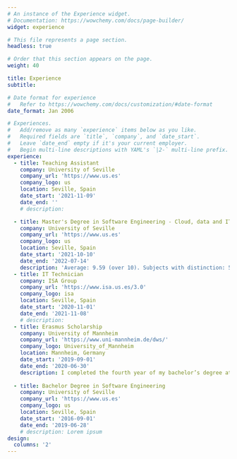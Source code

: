 ```yaml
---
# An instance of the Experience widget.
# Documentation: https://wowchemy.com/docs/page-builder/
widget: experience

# This file represents a page section.
headless: true

# Order that this section appears on the page.
weight: 40

title: Experience
subtitle:

# Date format for experience
#   Refer to https://wowchemy.com/docs/customization/#date-format
date_format: Jan 2006

# Experiences.
#   Add/remove as many `experience` items below as you like.
#   Required fields are `title`, `company`, and `date_start`.
#   Leave `date_end` empty if it's your current employer.
#   Begin multi-line descriptions with YAML's `|2-` multi-line prefix.
experience:
  - title: Teaching Assistant
    company: University of Seville
    company_url: 'https://www.us.es'
    company_logo: us
    location: Seville, Spain
    date_start: '2021-11-09'
    date_end: ''
    # description:

  - title: Master's Degree in Software Engineering - Cloud, data and IT management
    company: University of Seville
    company_url: 'https://www.us.es'
    company_logo: us
    location: Seville, Spain
    date_start: '2021-10-10'
    date_end: '2022-07-14'
    description: 'Average: 9.59 (over 10). Subjects with distinction: 5 (including thesis), best record of my year award.'
  - title: IT Technician
    company: ISA Group
    company_url: 'https://www.isa.us.es/3.0'
    company_logo: isa
    location: Seville, Spain
    date_start: '2020-11-01'
    date_end: '2021-11-08'
    # description:
  - title: Erasmus Scholarship
    company: University of Mannheim
    company_url: 'https://www.uni-mannheim.de/dws/'
    company_logo: University_of_Mannheim
    location: Mannheim, Germany
    date_start: '2019-09-01'
    date_end: '2020-06-30'
    description: I completed the fourth year of my bachelor’s degree at the University of Mannheim, Germany, where I attended a master's program in Data Science.
        
  - title: Bachelor Degree in Software Engineering
    company: University of Seville
    company_url: 'https://www.us.es'
    company_logo: us
    location: Seville, Spain
    date_start: '2016-09-01'
    date_end: '2019-06-28'
    # description: Lorem ipsum
design:
  columns: '2'
---
```

